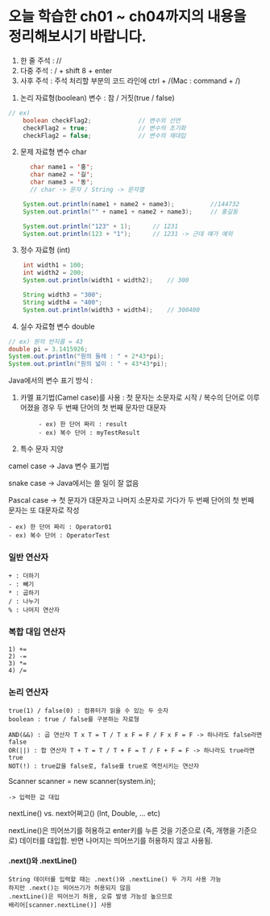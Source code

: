 # 오늘 학습한 ch01 ~ ch04까지의 내용을 정리해보시기 바랍니다.

1) 한 줄 주석 : //
2) 다중 주석 : / + shift 8 + enter
3) 사후 주석 : 주석 처리할 부분의 코드 라인에 ctrl + /(Mac : command + /)

1. 논리 자료형(boolean) 변수 : 참 / 거짓(true / false)
```java
// ex)
    boolean checkFlag2;             // 변수의 선언
    checkFlag2 = true;              // 변수의 초기화
    checkFlag2 = false;             // 변수의 재대입
```

2. 문제 자료형 변수 char
```java
      char name1 = '홍';
      char name2 = '길';
      char name3 = '동';
      // char -> 문자 / String -> 문자열

    System.out.println(name1 + name2 + name3);          //144732
    System.out.println("" + name1 + name2 + name3);     // 홍길동

    System.out.println("123" + 1);      // 1231
    System.out.println(123 + "1");      // 1231 -> 근데 얘가 예외
```

3. 정수 자료형 (int)
```java
    int width1 = 100;
    int width2 = 200;
    System.out.println(width1 + width2);    // 300

    String width3 = "300";
    String width4 = "400";
    System.out.println(width3 + width4);    // 300400
```

4. 실수 자료형 변수 double
```java
// ex) 원의 반지름 = 43
double pi = 3.1415926;
System.out.println("원의 둘레 : " + 2*43*pi);
System.out.println("원의 넓이 : " + 43*43*pi);
```

Java에서의 변수 표기 방식 :
1. 카멜 표기법(Camel case)를 사용
    : 첫 문자는 소문자로 시작 / 복수의 단어로 이루어졌을 경우
        두 번째 단어의 첫 번째 문자만 대문자

            - ex) 한 단어 짜리 : result
            - ex) 복수 단어 : myTestResult

2. 특수 문자 지양

camel case -> Java 변수 표기법

snake case -> Java에서는 쓸 일이 잘 없음

Pascal case -> 첫 문자가 대문자고 나머지 소문자로 가다가 두 번째 단어의 첫 번째 문자는 또 대문자로 작성
    
    - ex) 한 단어 짜리 : Operator01
    - ex) 복수 단어 : OperatorTest

### 일반 연산자

    + : 더하기
    - : 빼기
    * : 곱하기
    / : 나누기
    % : 나머지 연산자

### 복합 대입 연산자
    1) +=
    2) -=
    3) *=
    4) /=

### 논리 연산자

    true(1) / false(0) : 컴퓨터가 읽을 수 있는 두 숫자
    boolean : true / false를 구분하는 자료형

    AND(&&) : 곱 연산자 T x T = T / T x F = F / F x F = F -> 하나라도 false라면 false
    OR(||) : 합 연산자 T + T = T / T + F = T / F + F = F -> 하나라도 true라면 true
    NOT(!) : true값을 false로, false를 true로 역전시키는 연산자

Scanner scanner = new scanner(system.in);
    
    -> 입력한 값 대입

nextLine() vs. next어쩌고() (Int, Double, ... etc)

nextLine()은 띄어쓰기를 허용하고 enter키를 누른 것을 기준으로 
(즉, 개행을 기준으로) 데이터를 대입함.
반면 나머지는 띄어쓰기를 허용하지 않고 사용됨.

#### .next()와 .nextLine()

    String 데이터를 입력할 때는 .next()와 .nextLine() 두 가지 사용 가능
    하지만 .next()는 띄어쓰기가 허용되지 않음
    .nextLine()은 띄어쓰기 허용, 오류 발생 가능성 높으므로 
    배리어[scanner.nextLine()] 사용